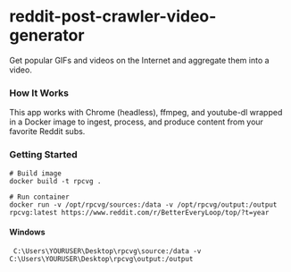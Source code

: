 # reddit-post-crawler-video-generator

Get popular GIFs and videos on the Internet and aggregate them into a video.

### How It Works

This app works with Chrome (headless), ffmpeg, and youtube-dl wrapped in a Docker image to ingest, process, and produce content from your favorite Reddit subs.


### Getting Started

```
# Build image
docker build -t rpcvg .

# Run container
docker run -v /opt/rpcvg/sources:/data -v /opt/rpcvg/output:/output rpcvg:latest https://www.reddit.com/r/BetterEveryLoop/top/?t=year
```

#### Windows

```
 C:\Users\YOURUSER\Desktop\rpcvg\source:/data -v C:\Users\YOURUSER\Desktop\rpcvg\output:/output
```
